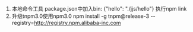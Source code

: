 1. 本地命令工具
  package.json中加入bin: {"hello": "./jjs/hello"}
  执行npm link
2. 升级tnpm3.0使用npm3.0 npm install -g tnpm@release-3 --registry=http://registry.npm.alibaba-inc.com 
